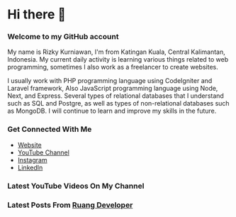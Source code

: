 # Hi there 👋
### Welcome to my GitHub account
My name is Rizky Kurniawan, I'm from Katingan Kuala, Central Kalimantan, Indonesia. My current daily activity is learning various things related to web programming, sometimes I also work as a freelancer to create websites.

I usually work with PHP programming language using CodeIgniter and Laravel framework, Also JavaScript programming language using Node, Next, and Express. Several types of relational databases that I understand such as SQL and Postgre, as well as types of non-relational databases such as MongoDB. I will continue to learn and improve my skills in the future.

### Get Connected With Me
- [Website](https://www.rizkykurniawan.id)
- [YouTube Channel](https://www.youtube.com/kykurniawan)
- [Instagram](https://instagram.com/_sweet.scar)
- [LinkedIn](https://www.linkedin.com/in/kykurniawan/)

### Latest YouTube Videos On My Channel
<!-- VIDEO-LIST:START -->
<!-- VIDEO-LIST:END -->

### Latest Posts From [Ruang Developer](https://www.ruangdeveloper.com)
<!-- BLOG-POST-LIST:START -->
<!-- BLOG-POST-LIST:END -->
